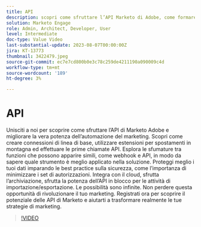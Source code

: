 ```yaml
---
title: API
description: scopri come sfruttare l’API Marketo di Adobe, come formare connessioni di base, utilizzare estensioni per mountain motion ed effettuare le prime chiamate API. Scopri i webhook e le API, per capire quale strumento è più adatto per la tua soluzione. Scopri le best practice sulla sicurezza, inclusa la minimizzazione dei set di autorizzazioni. Integra con il cloud, sfrutta l’archiviazione, sfrutta la potenza dell’API in blocco per le attività di importazione/esportazione.
solution: Marketo Engage
role: Admin, Architect, Developer, User
level: Intermediate
doc-type: Value Video
last-substantial-update: 2023-08-07T00:00:00Z
jira: KT-13773
thumbnail: 3422479.jpeg
source-git-commit: ec7e7cd800b0e3c78c259de4211190a090009c4d
workflow-type: tm+mt
source-wordcount: '189'
ht-degree: 3%

---
```



# API

Unisciti a noi per scoprire come sfruttare l’API di Marketo Adobe e migliorare la vera potenza dell’automazione del marketing. Scopri come creare connessioni di linea di base, utilizzare estensioni per spostamenti in montagna ed effettuare le prime chiamate API. Esplora le sfumature tra funzioni che possono apparire simili, come webhook e API, in modo da sapere quale strumento è meglio applicato nella soluzione. Proteggi meglio i tuoi dati imparando le best practice sulla sicurezza, come l’importanza di minimizzare i set di autorizzazioni. Integra con il cloud, sfrutta l’archiviazione, sfrutta la potenza dell’API in blocco per le attività di importazione/esportazione. Le possibilità sono infinite. Non perdere questa opportunità di rivoluzionare il tuo marketing. Registrati ora per scoprire il potenziale delle API di Marketo e aiutarti a trasformare realmente le tue strategie di marketing.

>[!VIDEO](https://video.tv.adobe.com/v/3422479/?learn=on)
